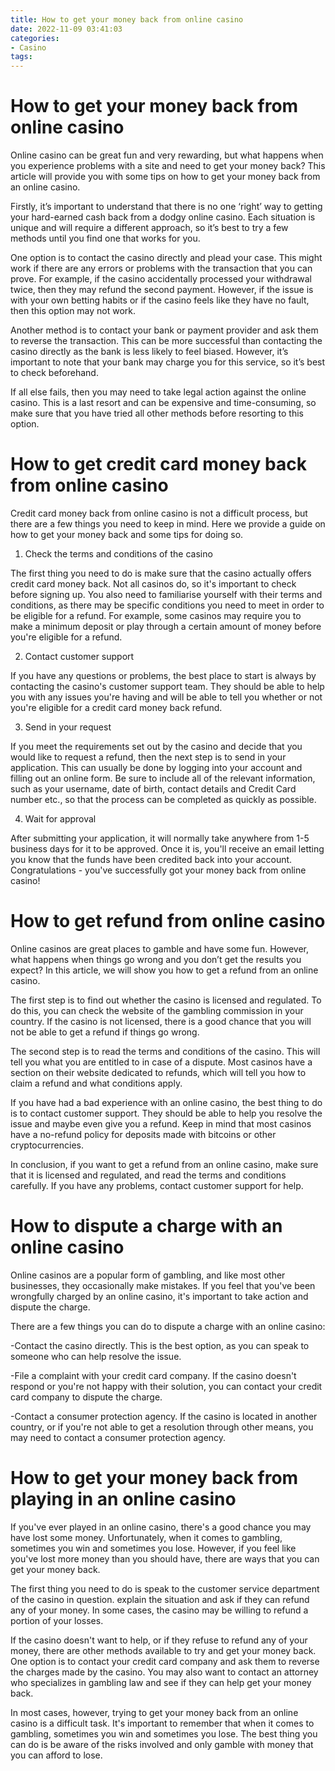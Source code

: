 ```yaml
---
title: How to get your money back from online casino
date: 2022-11-09 03:41:03
categories:
- Casino
tags:
---
```



#  How to get your money back from online casino

Online casino can be great fun and very rewarding, but what happens when you experience problems with a site and need to get your money back? This article will provide you with some tips on how to get your money back from an online casino.

Firstly, it’s important to understand that there is no one ‘right’ way to getting your hard-earned cash back from a dodgy online casino. Each situation is unique and will require a different approach, so it’s best to try a few methods until you find one that works for you.

One option is to contact the casino directly and plead your case. This might work if there are any errors or problems with the transaction that you can prove. For example, if the casino accidentally processed your withdrawal twice, then they may refund the second payment. However, if the issue is with your own betting habits or if the casino feels like they have no fault, then this option may not work.

Another method is to contact your bank or payment provider and ask them to reverse the transaction. This can be more successful than contacting the casino directly as the bank is less likely to feel biased. However, it’s important to note that your bank may charge you for this service, so it’s best to check beforehand.

If all else fails, then you may need to take legal action against the online casino. This is a last resort and can be expensive and time-consuming, so make sure that you have tried all other methods before resorting to this option.

#  How to get credit card money back from online casino 

Credit card money back from online casino is not a difficult process, but there are a few things you need to keep in mind. Here we provide a guide on how to get your money back and some tips for doing so.

1. Check the terms and conditions of the casino

The first thing you need to do is make sure that the casino actually offers credit card money back. Not all casinos do, so it's important to check before signing up. You also need to familiarise yourself with their terms and conditions, as there may be specific conditions you need to meet in order to be eligible for a refund. For example, some casinos may require you to make a minimum deposit or play through a certain amount of money before you're eligible for a refund.

2. Contact customer support

If you have any questions or problems, the best place to start is always by contacting the casino's customer support team. They should be able to help you with any issues you're having and will be able to tell you whether or not you're eligible for a credit card money back refund.

3. Send in your request

If you meet the requirements set out by the casino and decide that you would like to request a refund, then the next step is to send in your application. This can usually be done by logging into your account and filling out an online form. Be sure to include all of the relevant information, such as your username, date of birth, contact details and Credit Card number etc., so that the process can be completed as quickly as possible.

4. Wait for approval

After submitting your application, it will normally take anywhere from 1-5 business days for it to be approved. Once it is, you'll receive an email letting you know that the funds have been credited back into your account. Congratulations - you've successfully got your money back from online casino!

#  How to get refund from online casino

Online casinos are great places to gamble and have some fun. However, what happens when things go wrong and you don’t get the results you expect? In this article, we will show you how to get a refund from an online casino.

The first step is to find out whether the casino is licensed and regulated. To do this, you can check the website of the gambling commission in your country. If the casino is not licensed, there is a good chance that you will not be able to get a refund if things go wrong.

The second step is to read the terms and conditions of the casino. This will tell you what you are entitled to in case of a dispute. Most casinos have a section on their website dedicated to refunds, which will tell you how to claim a refund and what conditions apply.

If you have had a bad experience with an online casino, the best thing to do is to contact customer support. They should be able to help you resolve the issue and maybe even give you a refund. Keep in mind that most casinos have a no-refund policy for deposits made with bitcoins or other cryptocurrencies.

In conclusion, if you want to get a refund from an online casino, make sure that it is licensed and regulated, and read the terms and conditions carefully. If you have any problems, contact customer support for help.

#  How to dispute a charge with an online casino

Online casinos are a popular form of gambling, and like most other businesses, they occasionally make mistakes. If you feel that you've been wrongfully charged by an online casino, it's important to take action and dispute the charge.

There are a few things you can do to dispute a charge with an online casino:

-Contact the casino directly. This is the best option, as you can speak to someone who can help resolve the issue.

-File a complaint with your credit card company. If the casino doesn't respond or you're not happy with their solution, you can contact your credit card company to dispute the charge.

-Contact a consumer protection agency. If the casino is located in another country, or if you're not able to get a resolution through other means, you may need to contact a consumer protection agency.

#  How to get your money back from playing in an online casino

If you've ever played in an online casino, there's a good chance you may have lost some money. Unfortunately, when it comes to gambling, sometimes you win and sometimes you lose. However, if you feel like you've lost more money than you should have, there are ways that you can get your money back.

The first thing you need to do is speak to the customer service department of the casino in question. explain the situation and ask if they can refund any of your money. In some cases, the casino may be willing to refund a portion of your losses.

If the casino doesn't want to help, or if they refuse to refund any of your money, there are other methods available to try and get your money back. One option is to contact your credit card company and ask them to reverse the charges made by the casino. You may also want to contact an attorney who specializes in gambling law and see if they can help get your money back.

In most cases, however, trying to get your money back from an online casino is a difficult task. It's important to remember that when it comes to gambling, sometimes you win and sometimes you lose. The best thing you can do is be aware of the risks involved and only gamble with money that you can afford to lose.